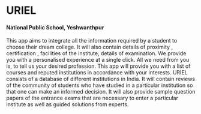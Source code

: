 # URIEL
#### National Public School, Yeshwanthpur
This app aims to integrate all the information required by a student to choose their dream college. It will also contain details of proximity , certification , facilities of the institute, details of examination.
We provide you with a personalised experience at a single click. All we need from you is, to tell us your desired profession. This app will provide you with a list of courses and reputed institutions in accordance with your interests. URIEL consists of a database of different institutions in India. It will contain reviews of the community of students who have studied in a particular institution so that one can make an informed decision. It will also provide sample question papers of the entrance exams that are necessary to enter a particular institute as well as guided solutions from experts.

